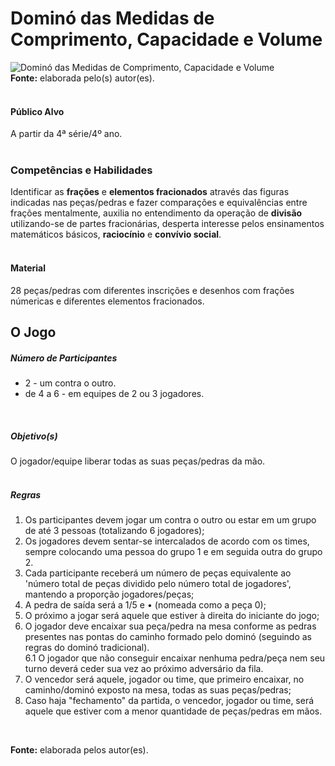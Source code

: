 # Dominó das Medidas de Comprimento, Capacidade e Volume

![Dominó das Medidas de Comprimento, Capacidade e Volume](/imagens/jogos/.png "Dominó das Medidas de Comprimento, Capacidade e Volume")  
**Fonte:** elaborada pelo(s) autor(es).   
<br>  

#### <i class="fa fa-user"></i> Público Alvo
A partir da 4ª série/4º ano.  
<br> 

### <i class="fa fa-child"></i> Competências e Habilidades   
Identificar as **frações** e **elementos fracionados** através das figuras indicadas nas peças/pedras e fazer comparações e equivalências entre frações mentalmente, auxilia no entendimento da operação de **divisão** utilizando-se de partes fracionárias, desperta interesse pelos ensinamentos matemáticos básicos, **raciocínio** e **convívio social**.  
<br>  

#### <i class="fa fa-scissors"></i> Material   
28 peças/pedras com diferentes inscrições e desenhos com frações númericas e diferentes elementos fracionados.
<br>  

## <div class="row text-center">O Jogo</div>  
##### <i class="fa fa-users"></i> Número de Participantes  
- 2 - um contra o outro.
- de 4 a 6 - em equipes de 2 ou 3 jogadores.  
<br>  

##### <i class="fa fa-trophy"></i> Objetivo(s)  
O jogador/equipe liberar todas as suas peças/pedras da mão.  
<br>  
##### <i class="fa fa-thumb-tack"></i> Regras    
1.  Os participantes devem jogar um contra o outro ou estar em um grupo de até 3 pessoas (totalizando 6 jogadores);
2.	Os jogadores devem sentar-se intercalados de acordo com os times, sempre colocando uma pessoa do grupo 1 e em seguida outra do grupo 2.
3.  Cada participante receberá um número de peças equivalente ao 'número total de peças dividido pelo número total de jogadores', mantendo a proporção jogadores/peças;  
4.  A pedra de saída será a 1/5 e &#8226; (nomeada como a peça 0);  
5.  O próximo a jogar será aquele que estiver à direita do iniciante do jogo;  
6.  O jogador deve encaixar sua peça/pedra na mesa conforme as pedras presentes nas pontas do caminho formado pelo dominó (seguindo as regras do dominó tradicional).  
  6.1 O jogador que não conseguir encaixar nenhuma pedra/peça nem seu turno deverá ceder sua vez ao próximo adversário da fila. 
7.  O vencedor será aquele, jogador ou time, que primeiro encaixar, no caminho/dominó exposto na mesa, todas as suas peças/pedras;
8.  Caso haja "fechamento" da partida, o vencedor, jogador ou time, será aquele que estiver com a menor quantidade de peças/pedras em mãos.  
<br>  

**Fonte:** elaborada pelos autor(es).  
<br>  
<br>  
